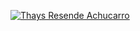 [![Thays Resende Achucarro](https://github-readme-stats.vercel.app/api?username=thaysresende&show_icons=true&count_private=true)](https://github.com/thaysresende)

<!--
**thaysresende/thaysresende** is a ✨ _special_ ✨ repository because its `README.md` (this file) appears on your GitHub profile.

Here are some ideas to get you started:

- 🔭 I’m currently working on ...
- 🌱 I’m currently learning ...
- 👯 I’m looking to collaborate on ...
- 🤔 I’m looking for help with ...
- 💬 Ask me about ...
- 📫 How to reach me: ...
- 😄 Pronouns: ...
- ⚡ Fun fact: ...
-->
